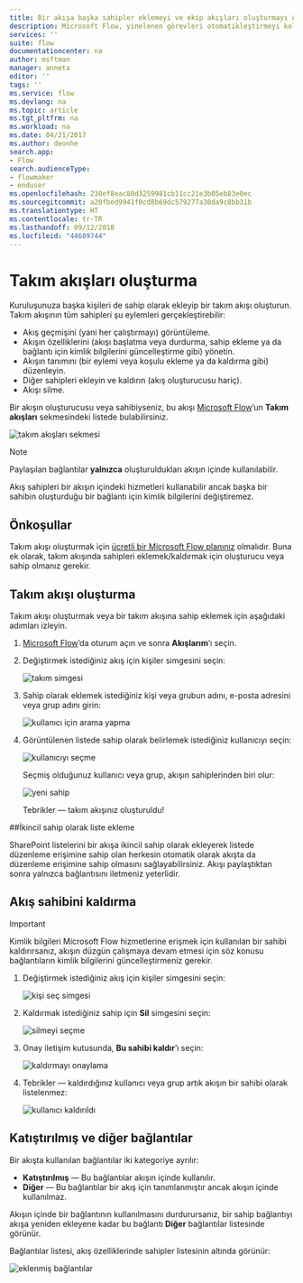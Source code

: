 ```yaml
---
title: Bir akışa başka sahipler eklemeyi ve ekip akışları oluşturmayı öğrenme | Microsoft Docs
description: Microsoft Flow, yinelenen görevleri otomatikleştirmeyi kolaylaştırır. Kullanıcı veya grupları sahip olarak ekleyebilir, ayrıca akışları tasarlamak ve yönetmek için işbirliği yapabilirsiniz.
services: ''
suite: flow
documentationcenter: na
author: msftman
manager: anneta
editor: ''
tags: ''
ms.service: flow
ms.devlang: na
ms.topic: article
ms.tgt_pltfrm: na
ms.workload: na
ms.date: 04/21/2017
ms.author: deonhe
search.app:
- Flow
search.audienceType:
- flowmaker
- enduser
ms.openlocfilehash: 238ef8eac80d3259981cb11cc21e3b05eb83e0ec
ms.sourcegitcommit: a20fbed9941f0cd8b69dc579277a30da9c8bb31b
ms.translationtype: HT
ms.contentlocale: tr-TR
ms.lasthandoff: 09/12/2018
ms.locfileid: "44689744"
---
```

# <a name="create-team-flows"></a>Takım akışları oluşturma
Kuruluşunuza başka kişileri de sahip olarak ekleyip bir takım akışı oluşturun. Takım akışının tüm sahipleri şu eylemleri gerçekleştirebilir:

* Akış geçmişini (yani her çalıştırmayı) görüntüleme.
* Akışın özelliklerini (akışı başlatma veya durdurma, sahip ekleme ya da bağlantı için kimlik bilgilerini güncelleştirme gibi) yönetin.
* Akışın tanımını (bir eylemi veya koşulu ekleme ya da kaldırma gibi) düzenleyin.
* Diğer sahipleri ekleyin ve kaldırın (akış oluşturucusu hariç).
* Akışı silme.

Bir akışın oluşturucusu veya sahibiyseniz, bu akışı [Microsoft Flow](https://flow.microsoft.com)’un **Takım akışları** sekmesindeki listede bulabilirsiniz.

![takım akışları sekmesi](./media/create-team-flows/addowner5.png)

> [!NOTE]
> Paylaşılan bağlantılar **yalnızca** oluşturuldukları akışın içinde kullanılabilir.
> 
> 

Akış sahipleri bir akışın içindeki hizmetleri kullanabilir ancak başka bir sahibin oluşturduğu bir bağlantı için kimlik bilgilerini değiştiremez.

## <a name="prerequisites"></a>Önkoşullar
Takım akışı oluşturmak için [ücretli bir Microsoft Flow planınız](https://flow.microsoft.com/pricing/) olmalıdır. Buna ek olarak, takım akışında sahipleri eklemek/kaldırmak için oluşturucu veya sahip olmanız gerekir.

## <a name="create-a-team-flow"></a>Takım akışı oluşturma
Takım akışı oluşturmak veya bir takım akışına sahip eklemek için aşağıdaki adımları izleyin.

1. [Microsoft Flow](https://flow.microsoft.com)’da oturum açın ve sonra **Akışlarım**’ı seçin.
2. Değiştirmek istediğiniz akış için kişiler simgesini seçin:
   
    ![takım simgesi](./media/create-team-flows/addowner1.png)
3. Sahip olarak eklemek istediğiniz kişi veya grubun adını, e-posta adresini veya grup adını girin:
   
    ![kullanıcı için arama yapma](./media/create-team-flows/addowner2.png)
4. Görüntülenen listede sahip olarak belirlemek istediğiniz kullanıcıyı seçin:
   
    ![kullanıcıyı seçme](./media/create-team-flows/addowner3.png)
   
     Seçmiş olduğunuz kullanıcı veya grup, akışın sahiplerinden biri olur:
   
    ![yeni sahip](./media/create-team-flows/addowner4.png)
   
     Tebrikler &mdash; takım akışınız oluşturuldu!

##<a name="add-a-list-as-a-co-owner"></a>İkincil sahip olarak liste ekleme

SharePoint listelerini bir akışa ikincil sahip olarak ekleyerek listede düzenleme erişimine sahip olan herkesin otomatik olarak akışta da düzenleme erişimine sahip olmasını sağlayabilirsiniz. Akışı paylaştıktan sonra yalnızca bağlantısını iletmeniz yeterlidir.

## <a name="remove-an-owner"></a>Akış sahibini kaldırma
> [!IMPORTANT]
> Kimlik bilgileri Microsoft Flow hizmetlerine erişmek için kullanılan bir sahibi kaldırırsanız, akışın düzgün çalışmaya devam etmesi için söz konusu bağlantıların kimlik bilgilerini güncelleştirmeniz gerekir.
> 
> 

1. Değiştirmek istediğiniz akış için kişiler simgesini seçin:
   
    ![kişi seç simgesi](./media/create-team-flows/removeowner1.png)
2. Kaldırmak istediğiniz sahip için **Sil** simgesini seçin:
   
    ![silmeyi seçme](./media/create-team-flows/removeowner2.png)
3. Onay iletişim kutusunda, **Bu sahibi kaldır**’ı seçin:
   
    ![kaldırmayı onaylama](./media/create-team-flows/removeowner3.png)
4. Tebrikler &mdash; kaldırdığınız kullanıcı veya grup artık akışın bir sahibi olarak listelenmez:
   
    ![kullanıcı kaldırıldı](./media/create-team-flows/removeowner4.png)

## <a name="embedded-and-other-connections"></a>Katıştırılmış ve diğer bağlantılar
Bir akışta kullanılan bağlantılar iki kategoriye ayrılır:

* **Katıştırılmış** &mdash; Bu bağlantılar akışın içinde kullanılır.
* **Diğer** &mdash; Bu bağlantılar bir akış için tanımlanmıştır ancak akışın içinde kullanılmaz.

Akışın içinde bir bağlantının kullanılmasını durdurursanız, bir sahip bağlantıyı akışa yeniden ekleyene kadar bu bağlantı **Diğer** bağlantılar listesinde görünür.

Bağlantılar listesi, akış özelliklerinde sahipler listesinin altında görünür:

![eklenmiş bağlantılar](./media/create-team-flows/embeddedconnections.png)

